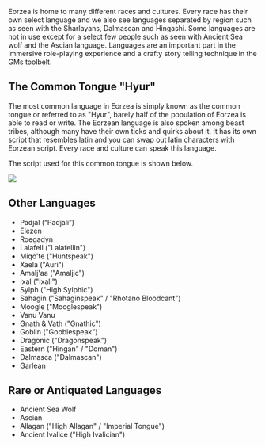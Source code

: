Eorzea is home to many different races and cultures. Every race has their own select language and we also see languages separated by region such as seen with the Sharlayans, Dalmascan and Hingashi. Some languages are not in use except for a select few people such as seen with Ancient Sea wolf and the Ascian language. Languages are an important part in the immersive role-playing experience and a crafty story telling technique in the GMs toolbelt.

## The Common Tongue "Hyur"

The most common language in Eorzea is simply known as the common tongue or referred to as "Hyur", barely half of the population of Eorzea is able to read or write. The Eorzean language is also spoken among beast tribes, although many have their own ticks and quirks about it. It has its own script that resembles latin and you can swap out latin characters with Eorzean script.  Every race and culture can speak this language.

The script used for this common tongue is shown below.

<img src='https://i.ibb.co/1fHcp4G/FFXIV-Eorzea-Alphabet.png'  />

## Other Languages

- Padjal (“Padjali”)
- Elezen
- Roegadyn
- Lalafell ("Lalafellin")
- Miqo'te ("Huntspeak")
- Xaela ("Auri")
- Amalj'aa ("Amaljic")
- Ixal ("Ixali")
- Sylph ("High Sylphic")
- Sahagin ("Sahaginspeak" / "Rhotano Bloodcant")
- Moogle ("Mooglespeak")
- Vanu Vanu
- Gnath & Vath ("Gnathic")
- Goblin ("Gobbiespeak")
- Dragonic ("Dragonspeak")
- Eastern ("Hingan" / "Doman")
- Dalmasca ("Dalmascan")
- Garlean

## Rare or Antiquated Languages

- Ancient Sea Wolf
- Ascian
- Allagan ("High Allagan" / "Imperial Tongue")
- Ancient Ivalice ("High Ivalician")